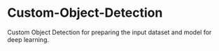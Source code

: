 # Custom-Object-Detection
Custom Object Detection for preparing the input dataset and model for deep learning.
